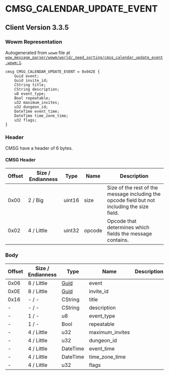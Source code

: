 # CMSG_CALENDAR_UPDATE_EVENT

## Client Version 3.3.5

### Wowm Representation

Autogenerated from `wowm` file at [`wow_message_parser/wowm/world/_need_sorting/cmsg_calendar_update_event.wowm:1`](https://github.com/gtker/wow_messages/tree/main/wow_message_parser/wowm/world/_need_sorting/cmsg_calendar_update_event.wowm#L1).
```rust,ignore
cmsg CMSG_CALENDAR_UPDATE_EVENT = 0x042E {
    Guid event;
    Guid invite_id;
    CString title;
    CString description;
    u8 event_type;
    Bool repeatable;
    u32 maximum_invites;
    u32 dungeon_id;
    DateTime event_time;
    DateTime time_zone_time;
    u32 flags;
}
```
### Header

CMSG have a header of 6 bytes.

#### CMSG Header

| Offset | Size / Endianness | Type   | Name   | Description |
| ------ | ----------------- | ------ | ------ | ----------- |
| 0x00   | 2 / Big           | uint16 | size   | Size of the rest of the message including the opcode field but not including the size field.|
| 0x02   | 4 / Little        | uint32 | opcode | Opcode that determines which fields the message contains.|

### Body

| Offset | Size / Endianness | Type | Name | Description | Comment |
| ------ | ----------------- | ---- | ---- | ----------- | ------- |
| 0x06 | 8 / Little | [Guid](../spec/packed-guid.md) | event |  |  |
| 0x0E | 8 / Little | [Guid](../spec/packed-guid.md) | invite_id |  |  |
| 0x16 | - / - | CString | title |  |  |
| - | - / - | CString | description |  |  |
| - | 1 / - | u8 | event_type |  |  |
| - | 1 / - | Bool | repeatable |  |  |
| - | 4 / Little | u32 | maximum_invites |  |  |
| - | 4 / Little | u32 | dungeon_id |  |  |
| - | 4 / Little | DateTime | event_time |  |  |
| - | 4 / Little | DateTime | time_zone_time |  |  |
| - | 4 / Little | u32 | flags |  |  |

